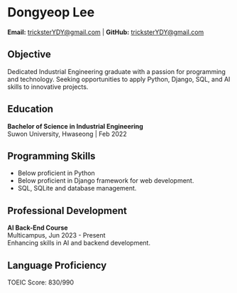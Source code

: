 # Dongyeop Lee
**Email:** tricksterYDY@gmail.com | **GitHub:** tricksterYDY@gmail.com

## Objective
Dedicated Industrial Engineering graduate with a passion for programming and technology. Seeking opportunities to apply Python, Django, SQL, and AI skills to innovative projects.

## Education
**Bachelor of Science in Industrial Engineering**  
Suwon University, Hwaseong | Feb 2022

## Programming Skills
- Below proficient in Python
- Below proficient in Django framework for web development.
- SQL, SQLite and database management.

## Professional Development
**AI Back-End Course**  
Multicampus, Jun 2023 - Present  
Enhancing skills in AI and backend development.

## Language Proficiency
TOEIC Score: 830/990


